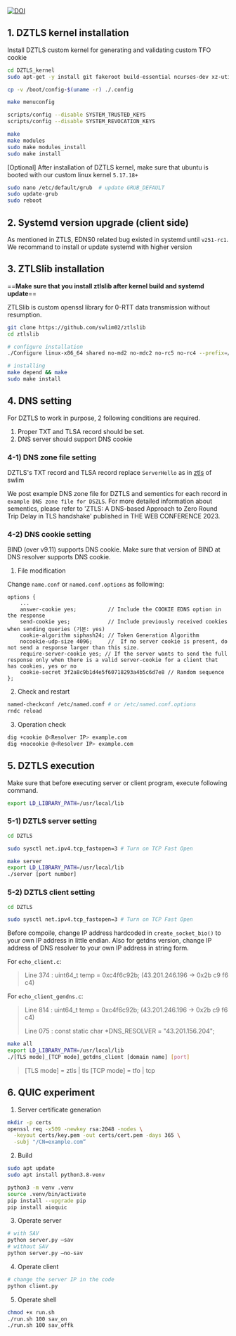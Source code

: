 [![DOI](https://zenodo.org/badge/1071344445.svg)](https://doi.org/10.5281/zenodo.17294189)

## 1. DZTLS kernel installation

Install DZTLS custom kernel for generating and validating custom TFO cookie

``` bash
cd DZTLS_kernel
sudo apt-get -y install git fakeroot build-essential ncurses-dev xz-utils libssl-dev bc flex libelf-dev bison dwarves zstd

cp -v /boot/config-$(uname -r) ./.config 

make menuconfig

scripts/config --disable SYSTEM_TRUSTED_KEYS 
scripts/config --disable SYSTEM_REVOCATION_KEYS

make
make modules
sudo make modules_install
sudo make install
```

[Optional] After installation of DZTLS kernel, make sure that ubuntu is booted with our custom linux kernel `5.17.18+`

``` bash
sudo nano /etc/default/grub  # update GRUB_DEFAULT
sudo update-grub
sudo reboot
```

## 2. Systemd version upgrade (client side)

As mentioned in ZTLS, EDNS0 related bug existed in systemd until `v251-rc1`. We recommand to install or update systemd with higher version

## 3. ZTLSlib installation

==**Make sure that you install ztlslib after kernel build and systemd update**==

ZTLSlib is custom openssl library for 0-RTT data transmission without resumption.

``` bash
git clone https://github.com/swlim02/ztlslib
cd ztlslib

# configure installation
./Configure linux-x86_64 shared no-md2 no-mdc2 no-rc5 no-rc4 --prefix=/usr/local

# installing
make depend && make
sudo make install
```

## 4. DNS setting

For DZTLS to work in purpose, 2 following conditions are required.
1. Proper TXT and TLSA record should be set.
2. DNS server should support DNS cookie

### 4-1) DNS zone file setting

DZTLS's TXT record and TLSA record replace `ServerHello` as in [ztls](https://github.com/swlim02/ztls) of swlim

We post example DNS zone file for DZTLS and sementics for each record in `example DNS zone file for DSZLS`.
For more detailed information about sementics, please refer to 'ZTLS: A DNS-based Approach to Zero Round Trip Delay in TLS handshake' published in THE WEB CONFERENCE 2023.

### 4-2) DNS cookie setting

BIND (over v9.11) supports DNS cookie. Make sure that version of BIND at DNS resolver supports DNS cookie.

1. File modification

Change `name.conf` or `named.conf.options` as following:
``` 
options {
    ...
    answer-cookie yes;          // Include the COOKIE EDNS option in the response
    send-cookie yes;            // Include previously received cookies when sending queries (기본: yes)
    cookie-algorithm siphash24; // Token Generation Algorithm
    nocookie-udp-size 4096;     //  If no server cookie is present, do not send a response larger than this size.
    require-server-cookie yes; // If the server wants to send the full response only when there is a valid server-cookie for a client that has cookies, yes or no
    cookie-secret 3f2a8c9b1d4e5f60718293a4b5c6d7e8 // Random sequence
};
```

2. Check and restart

```bash
named-checkconf /etc/named.conf # or /etc/named.conf.options
rndc reload
```

3. Operation check

```bash
dig +cookie @<Resolver IP> example.com
dig +nocookie @<Resolver IP> example.com
```

## 5. DZTLS execution

Make sure that before executing server or client program, execute following command.
``` bash
export LD_LIBRARY_PATH=/usr/local/lib
```

### 5-1) DZTLS server setting
``` bash
cd DZTLS

sudo sysctl net.ipv4.tcp_fastopen=3 # Turn on TCP Fast Open

make server
export LD_LIBRARY_PATH=/usr/local/lib
./server [port number]
```

### 5-2) DZTLS client setting
``` bash
cd DZTLS

sudo sysctl net.ipv4.tcp_fastopen=3 # Turn on TCP Fast Open
```

Before compoile, change IP address hardcoded in `create_socket_bio()` to your own IP address in little endian.
Also for getdns version, change IP address of DNS resolver to your own IP address in string form.

For `echo_client.c`:
> Line 374 : uint64_t temp = 0xc4f6c92b; (43.201.246.196 -> 0x2b c9 f6 c4)

For `echo_client_gendns.c`:
> Line 814 : uint64_t temp = 0xc4f6c92b; (43.201.246.196 -> 0x2b c9 f6 c4)
>
> Line 075 : const static char *DNS_RESOLVER = "43.201.156.204";

``` bash
make all
export LD_LIBRARY_PATH=/usr/local/lib
./[TLS mode]_[TCP mode]_getdns_client [domain name] [port]
```

> [TLS mode] = ztls | tls
> [TCP mode] = tfo  | tcp


## 6. QUIC experiment

1. Server certificate generation

``` bash
mkdir -p certs
openssl req -x509 -newkey rsa:2048 -nodes \
  -keyout certs/key.pem -out certs/cert.pem -days 365 \
  -subj "/CN=example.com“
```

2. Build

``` bash
sudo apt update
sudo apt install python3.8-venv

python3 -m venv .venv
source .venv/bin/activate
pip install --upgrade pip
pip install aioquic
```

3. Operate server

``` bash
# with SAV
python server.py —sav
# without SAV
python server.py —no-sav
```

4. Operate client

``` bash
# change the server IP in the code
python client.py 
```

5. Operate shell
``` bash
chmod +x run.sh
./run.sh 100 sav_on
./run.sh 100 sav_offk
```

